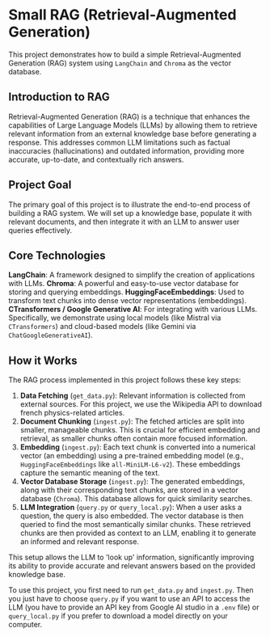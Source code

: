 # Small RAG (Retrieval-Augmented Generation)

This project demonstrates how to build a simple Retrieval-Augmented Generation (RAG) system using `LangChain` and `Chroma` as the vector database.

## Introduction to RAG

Retrieval-Augmented Generation (RAG) is a technique that enhances the capabilities of Large Language Models (LLMs) by allowing them to retrieve relevant information from an external knowledge base before generating a response. This addresses common LLM limitations such as factual inaccuracies (hallucinations) and outdated information, providing more accurate, up-to-date, and contextually rich answers.

## Project Goal

The primary goal of this project is to illustrate the end-to-end process of building a RAG system. We will set up a knowledge base, populate it with relevant documents, and then integrate it with an LLM to answer user queries effectively.

## Core Technologies

   **LangChain**: A framework designed to simplify the creation of applications with LLMs.
   **Chroma**: A powerful and easy-to-use vector database for storing and querying embeddings.
   **HuggingFaceEmbeddings**: Used to transform text chunks into dense vector representations (embeddings).
   **CTransformers / Google Generative AI**: For integrating with various LLMs. Specifically, we demonstrate using local models (like Mistral via `CTransformers`) and cloud-based models (like Gemini via `ChatGoogleGenerativeAI`).

## How it Works

The RAG process implemented in this project follows these key steps:

1.  **Data Fetching** (`get_data.py`): Relevant information is collected from external sources. For this project, we use the Wikipedia API to download french physics-related articles.
2.  **Document Chunking** (`ingest.py`): The fetched articles are split into smaller, manageable chunks. This is crucial for efficient embedding and retrieval, as smaller chunks often contain more focused information.
3.  **Embedding** (`ingest.py`): Each text chunk is converted into a numerical vector (an embedding) using a pre-trained embedding model (e.g., `HuggingFaceEmbeddings` like `all-MiniLM-L6-v2`). These embeddings capture the semantic meaning of the text.
4.  **Vector Database Storage** (`ingest.py`): The generated embeddings, along with their corresponding text chunks, are stored in a vector database (`Chroma`). This database allows for quick similarity searches.
5.  **LLM Integration** (`query.py` or `query_local.py`): When a user asks a question, the query is also embedded. The vector database is then queried to find the most semantically similar chunks. These retrieved chunks are then provided as context to an LLM, enabling it to generate an informed and relevant response.

This setup allows the LLM to 'look up' information, significantly improving its ability to provide accurate and relevant answers based on the provided knowledge base.  


To use this project, you first need to run `get_data.py` and `ingest.py`. Then you just have to choose `query.py` if you want to use an API to access the LLM (you have to provide an API key from Google AI studio in a `.env` file) or `query_local.py` if you prefer to download a model directly on your computer. 